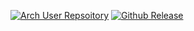 [![Arch User Repsoitory](https://img.shields.io/aur/version/connections)](https://aur.archlinux.org/packages/connections)
[![Github Release](https://img.shields.io/github/v/release/jmelahman/connections)](https://github.com/jmelahman/connections)
